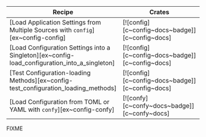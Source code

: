 | Recipe | Crates | Categories |
|--------|--------|------------|
| [Load Application Settings from Multiple Sources with `config`][ex~config-config] | [![config][c~config~docs~badge]][c~config~docs] | [![cat~config][cat~config~badge]][cat~config] |
| [Load Configuration Settings into a Singleton][ex~config-load_configuration_into_a_singleton] | [![config][c~config~docs~badge]][c~config~docs] | [![cat~config][cat~config~badge]][cat~config] |
| [Test Configuration-loading Methods][ex~config-test_configuration_loading_methods] | [![config][c~config~docs~badge]][c~config~docs] | [![cat~config][cat~config~badge]][cat~config] |
| [Load Configuration from TOML or YAML with `confy`][ex~config-confy] | [![confy][c~confy~docs~badge]][c~confy~docs] | [![cat~config][cat~config~badge]][cat~config] |

<div class="hidden">
FIXME
</div>
